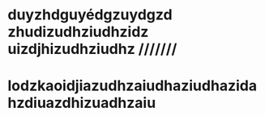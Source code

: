 # duyzhdguyédgzuydgzd zhudizudhziudhzidz uizdjhizudhziudhz ///////
# lodzkaoidjiazudhzaiudhaziudhazidahzdiuazdhizuadhzaiu
